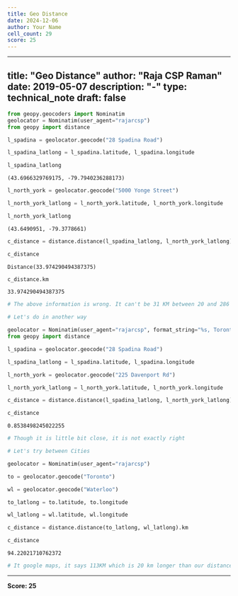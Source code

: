 ```yaml
---
title: Geo Distance
date: 2024-12-06
author: Your Name
cell_count: 29
score: 25
---
```


---
title: "Geo Distance"
author: "Raja CSP Raman"
date: 2019-05-07
description: "-"
type: technical_note
draft: false
---

```python
from geopy.geocoders import Nominatim
geolocator = Nominatim(user_agent="rajarcsp")
from geopy import distance
```


```python
l_spadina = geolocator.geocode("28 Spadina Road")
```


```python
l_spadina_latlong = l_spadina.latitude, l_spadina.longitude
```


```python
l_spadina_latlong
```




    (43.6966329769175, -79.7940236288173)




```python
l_north_york = geolocator.geocode("5000 Yonge Street")
```


```python
l_north_york_latlong = l_north_york.latitude, l_north_york.longitude
```


```python
l_north_york_latlong
```




    (43.6490951, -79.3778661)




```python
c_distance = distance.distance(l_spadina_latlong, l_north_york_latlong)
```


```python
c_distance
```




    Distance(33.974290494387375)




```python
c_distance.km
```




    33.974290494387375




```python
# The above information is wrong. It can't be 31 KM between 20 and 286 Spadina Road

# Let's do in another way
```


```python
geolocator = Nominatim(user_agent="rajarcsp", format_string="%s, Toronto ON")
from geopy import distance
```


```python
l_spadina = geolocator.geocode("28 Spadina Road")
```


```python
l_spadina_latlong = l_spadina.latitude, l_spadina.longitude
```


```python
l_north_york = geolocator.geocode("225 Davenport Rd")
```


```python
l_north_york_latlong = l_north_york.latitude, l_north_york.longitude
```


```python
c_distance = distance.distance(l_spadina_latlong, l_north_york_latlong).km
```


```python
c_distance
```




    0.8538498245022255




```python
# Though it is little bit close, it is not exactly right
```


```python
# Let's try between Cities
```


```python
geolocator = Nominatim(user_agent="rajarcsp")
```


```python
to = geolocator.geocode("Toronto")
```


```python
wl = geolocator.geocode("Waterloo")
```


```python
to_latlong = to.latitude, to.longitude
```


```python
wl_latlong = wl.latitude, wl.longitude
```


```python
c_distance = distance.distance(to_latlong, wl_latlong).km
```


```python
c_distance
```




    94.22021710762372




```python
# It google maps, it says 113KM which is 20 km longer than our distance
```


---
**Score: 25**
